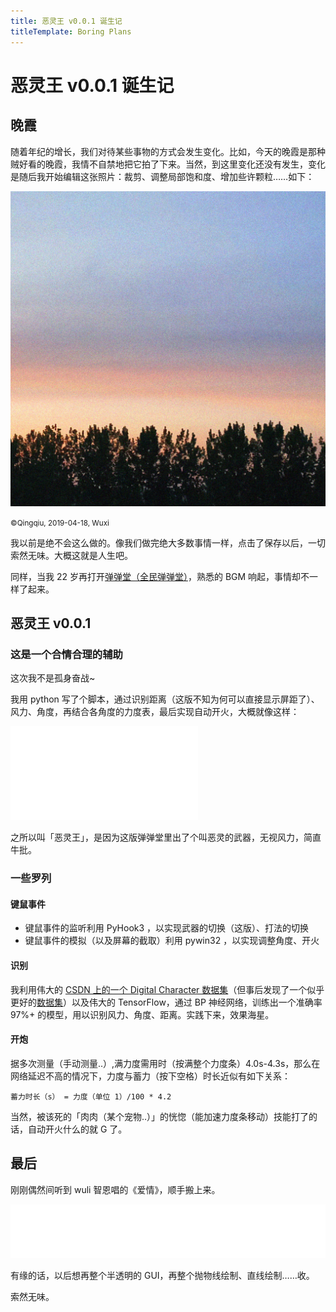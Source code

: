 ```yaml
---
title: 恶灵王 v0.0.1 诞生记
titleTemplate: Boring Plans
---
```

# 恶灵王 v0.0.1 诞生记

## 晚霞

随着年纪的增长，我们对待某些事物的方式会发生变化。比如，今天的晚霞是那种贼好看的晚霞，我情不自禁地把它拍了下来。当然，到这里变化还没有发生，变化是随后我开始编辑这张照片：裁剪、调整局部饱和度、增加些许颗粒……如下：

![晚霞一瞬](/sunset-glow.jpg)

<small>©Qingqiu, 2019-04-18, Wuxi</small>

我以前是绝不会这么做的。像我们做完绝大多数事情一样，点击了保存以后，一切索然无味。大概这就是人生吧。

同样，当我 22 岁再打开[弹弹堂（全民弹弹堂）](https://qqgame.qq.com/app/gamedetail_10554.shtml)，熟悉的 BGM 响起，事情却不一样了起来。

## 恶灵王 v0.0.1

### 这是一个合情合理的辅助

这次我不是孤身奋战~

我用 python 写了个脚本，通过识别距离（这版不知为何可以直接显示屏距了）、风力、角度，再结合各角度的力度表，最后实现自动开火，大概就像这样：

<iframe src="//player.bilibili.com/player.html?aid=49783999&bvid=BV1Wb411L7SS&cid=87165866&page=1" scrolling="no" border="0" frameborder="no" framespacing="0" allowfullscreen="true" > </iframe>

之所以叫「恶灵王」，是因为这版弹弹堂里出了个叫恶灵的武器，无视风力，简直牛批。

### 一些罗列

#### 键鼠事件

- 键鼠事件的监听利用 PyHook3 ，以实现武器的切换（这版）、打法的切换
- 键鼠事件的模拟（以及屏幕的截取）利用 pywin32 ，以实现调整角度、开火

#### 识别

我利用伟大的 [CSDN 上的一个 Digital Character 数据集](https://download.csdn.net/download/qq_34654240/10673771)（但事后发现了一个似乎更好的[数据集](https://download.csdn.net/download/pku_coder/10892198)）以及伟大的 TensorFlow，通过 BP 神经网络，训练出一个准确率 97%+ 的模型，用以识别风力、角度、距离。实践下来，效果海星。

#### 开炮

据多次测量（手动测量..）,满力度需用时（按满整个力度条）4.0s-4.3s，那么在网络延迟不高的情况下，力度与蓄力（按下空格）时长近似有如下关系：

```
蓄力时长（s） = 力度（单位 1）/100 * 4.2
```

当然，被该死的「肉肉（某个宠物..）」的恍惚（能加速力度条移动）技能打了的话，自动开火什么的就 G 了。

## 最后

刚刚偶然间听到 wuli 智恩唱的《爱情》，顺手搬上来。

<iframe frameborder="no" border="0" marginwidth="0" marginheight="0" width=100% height=86 src="//music.163.com/outchain/player?type=2&id=399552413&auto=0&height=66"></iframe>

有缘的话，以后想再整个半透明的 GUI，再整个抛物线绘制、直线绘制……收。

索然无味。
